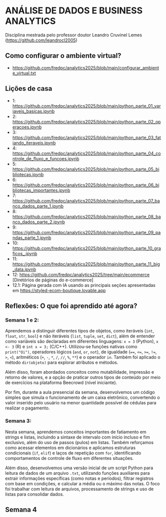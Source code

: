 # ANÁLISE DE DADOS E BUSINESS ANALYTICS

Disciplina mestrada pelo professor doutor Leandro Cruvinel Lemes (https://github.com/leandrocl2005)

## Como configurar o ambiente virtual?

- https://github.com/fredpc/analytics2025/blob/main/configurar_ambiente_virtual.txt

## Lições de casa

- 1: https://github.com/fredpc/analytics2025/blob/main/python_parte_01_variaveis_basicas.ipynb
- 2: https://github.com/fredpc/analytics2025/blob/main/python_parte_02_operacoes.ipynb
- 3: https://github.com/fredpc/analytics2025/blob/main/python_parte_03_fatiando_iteraveis.ipynb
- 4: https://github.com/fredpc/analytics2025/blob/main/python_parte_04_controle_de_fluxo_e_funcoes.ipynb
- 5: https://github.com/fredpc/analytics2025/blob/main/python_parte_05_bibliotecas.ipynb
- 6: https://github.com/fredpc/analytics2025/blob/main/python_parte_06_bibliotecas_importantes.ipynb
- 7: https://github.com/fredpc/analytics2025/blob/main/python_parte_07_banco_dados_parte_1.ipynb
- 8: https://github.com/fredpc/analytics2025/blob/main/python_parte_08_banco_dados_parte_2.ipynb
- 9: https://github.com/fredpc/analytics2025/blob/main/python_parte_09_pandas_parte_1.ipynb
- 10: https://github.com/fredpc/analytics2025/blob/main/python_parte_10_graficos_.ipynb
- 11: https://github.com/fredpc/analytics2025/blob/main/python_parte_11_big_data.ipynb
- 12: https://github.com/fredpc/analytics2025/tree/main/ecommerce [Diretórios de páginas do e-commerce]
- 12.1: Página gerada com IA usando as principais seções apresentadas em https://styled-ecom-boutique.lovable.app

## Reflexões: O que foi aprendido até agora?

### Semana 1 e 2:
Aprendemos a distinguir diferentes tipos de objetos, como iteráveis (`int`, `float`, `str`, `bool`) e não iteráveis (`list`, `tuple`, `set`, `dict`), além de entender como variáveis são declaradas em diferentes linguagens: `x = 3` (Python), `x <- 3` (R) e `int x = 3;` (C/C++). Utilizou-se funções nativas como `print("Oi")`, operadores lógicos (`and`, `or`, `not`), de igualdade (`==`, `<=`, `>=`, `!=`, `>`, `<`), aritméticos (`+`, `-`, `*`, `/`, `//`, `%`, `**`) e o operador `in`. Também foi aplicado o método `dir(objeto)` para explorar atributos e métodos.

Além disso, foram abordados conceitos como mutabilidade, impressão e retorno de valores, e a opção de praticar outros tipos de conteúdo por meio de exercícios na plataforma Beecrowd (nível iniciante).

Por fim, durante a aula presencial da semana, desenvolvemos um código simples que simula o funcionamento de um caixa eletrônico, convertendo o valor inserido pelo usuário na menor quantidade possível de cédulas para realizar o pagamento.

### Semana 3:
Nesta semana, aprendemos conceitos importantes de fatiamento em strings e listas, incluindo a sintaxe de intervalo com início incluso e fim exclusivo, além do uso de passos (pulos) em listas. Também reforçamos como acessar elementos em dicionários e aplicamos estruturas condicionais (`if`, `elif`) e laços de repetição com `for`, identificando comportamentos de controle de fluxo em diferentes situações.

Além disso, desenvolvemos uma versão inicial de um script Python para leitura de dados de um arquivo `.txt`, utilizando funções auxiliares para extrair informações específicas (como notas e períodos), filtrar registros com base em condições, e calcular a média ou o máximo das notas. O foco foi trabalhar com leitura de arquivos, processamento de strings e uso de listas para consolidar dados.

## Semana 4
